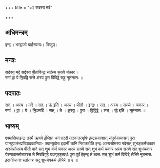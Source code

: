 +++
title = "०२ सदस्य मदे"

+++
## अधिमन्त्रम्
इन्द्रः। भरद्वाजो बार्हस्पत्यः। त्रिष्टुप्।

## मन्त्रः
सद॑स्य॒ मदे॒ सद्व॑स्य पी॒ताविन्द्रः॒ सद॑स्य स॒ख्ये च॑कार ।  
रणा॑ वा॒ ये नि॒षदि॒ सत्ते अ॑स्य पु॒रा वि॑विद्रे॒ सदु॒ नूत॑नासः ॥

## पदपाठः
सत् । अ॒स्य॒ । मदे॑ । सत् । ऊं॒ इति॑ । अ॒स्य॒ । पी॒तौ । इन्द्रः॑ । सत् । अ॒स्य॒ । स॒ख्ये । च॒का॒र॒ ।  
रणाः॑ । वा॒ । ये । नि॒ऽसदि॑ । सत् । ते । अ॒स्य॒ । पु॒रा । वि॒वि॒द्रे॒ । सत् । ऊं॒ इति॑ । नूत॑नासः ॥

## भाष्यम्
एवमाक्षिप्तइन्द्रः तस्मै ऋषये ईप्सितं धनं प्रददौ तदनन्तरमृषिः इन्द्रसकाशात् संपूर्णकामःसन् पुरा यान्युपालंभप्रतिपादकानिवा- क्यान्युवोच इदानीं तानि निराकरोति इन्द्रः अस्यसोमस्य मदेसत् शुभङ्कर्मचकार अस्यसोमस्य पीतौ पाने सत् शुभं कर्म चकार अस्य सख्ये सत् शुभं कर्म चकार अस्य सख्ये सत् शुभंचकार येरणावास्तोतारश्च ते निषदिगृहे यज्ञगृहइत्यर्थः पुरा पूर्वं हेइन्द्र ते त्वत्तः सत् शुभं कर्म विविद्रे लेभिरे नूतनासः इदानीन्तनाः स्तोतारः सदु शुभमेवकर्म लेभिरे ॥ २ ॥